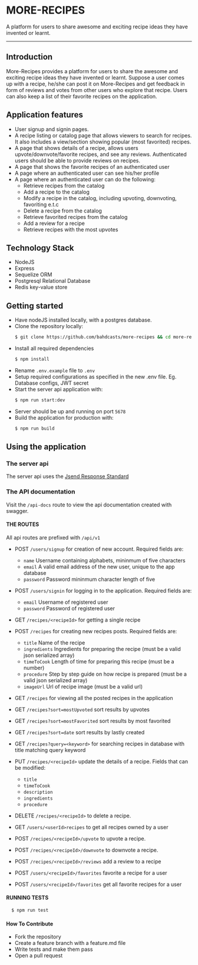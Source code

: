 # MORE-RECIPES
A platform for users to share awesome and exciting recipe ideas they have invented or learnt. 
****
## Introduction
More-Recipes provides a platform for users to share the awesome and exciting  recipe ideas they have invented or learnt.  Suppose a user comes up with a recipe,  he/she can post it on More-Recipes and  get feedback in form of reviews and votes from other users who explore that recipe. Users can also keep a list of their favorite recipes on the application.
## Application features

* User signup and signin pages.
* A recipe listing or catalog page that allows viewers to search for recipes. It also includes a view/section showing popular (most favorited) recipes.
* A page that shows details of a recipe, allows users upvote/downvote/favorite recipes, and see any reviews. Authenticated users should be able to provide reviews on recipes.
* A page that shows the favorite recipes of an authenticated user
* A page where an authenticated user can see his/her profile
* A page where an authenticated user can do the following: 
  - Retrieve recipes from the catalog
  - Add a recipe to the catalog
  - Modify a recipe in the catalog, including upvoting, downvoting, favoriting e.t.c
  - Delete a recipe from the catalog
  - Retrieve favorited recipes from the catalog
  - Add a review for a recipe
  - Retrieve recipes with the most upvotes

## Technology Stack
* NodeJS
* Express
* Sequelize ORM
* Postgresql Relational Database
* Redis key-value store

## Getting started
* Have nodeJS installed locally, with a postgres database.
* Clone the repository locally:
  ```sh
  $ git clone https://github.com/bahdcasts/more-recipes && cd more-recipes
  ```
* Install all required dependencies
  ```sh
  $ npm install
  ```
* Rename `.env.example` file to `.env`
* Setup required configurations as specified in the new .env file. Eg. Database configs, JWT secret
* Start the server api application with: 
  ```sh
  $ npm run start:dev
  ```
* Server should be up and running on port `5678`
* Build the application for production with: 
  ```sh
  $ npm run build
  ```

## Using the application

### The server api
The server api uses the [Jsend Response Standard](http://labs.omniti.com/labs/jsend)
### The API documentation
Visit the `/api-docs` route to view the api documentation created with swagger.
#### THE ROUTES
All api routes are prefixed with `/api/v1`

* POST `/users/signup` for creation of new account. Required fields are:
  * `name` Username containing alphabets, mininmum of five characters
  * `email` A valid email address of the new user, unique to the app database
  * `password` Password mininmum character length of five

* POST `/users/signin` for logging in to the application. Required fields are:
  * `email` Username of registered user
  * `password` Password of registered user

* GET `/recipes/<recipeId>` for getting a single recipe
* POST `/recipes` for creating new recipes posts. Required fields are:
  * `title` Name of the recipe
  * `ingredients` Ingredients for preparing the recipe (must be a valid json serialized array) 
  * `timeToCook` Length of time for preparing this recipe (must be a number) 
  * `procedure` Step by step guide on how recipe is prepared (must be a valid json serialized array) 
  * `imageUrl` Url of recipe image (must be a valid url)
  
* GET `/recipes` for viewing all the posted recipes in the application

* GET `/recipes?sort=mostUpvoted` sort results by upvotes
* GET `/recipes?sort=mostFavorited` sort results by most favorited
* GET `/recipes?sort=date` sort results by lastly created


* GET `/recipes?query=<keyword>` for searching recipes in database with title matching query keyword

* PUT `/recipes/<recipeId>` update the details of a recipe. Fields that can be modified:
  * `title`
  * `timeToCook`
  * `description`
  * `ingredients`
  * `procedure`

* DELETE `/recipes/<recipeId>` to delete a recipe.

* GET `/users/<userId>recipes` to get all recipes owned by a user

* POST `/recipes/<recipeId>/upvote` to upvote a recipe.

* POST `/recipes/<recipeId>/downvote` to downvote a recipe.

* POST `/recipes/<recipeId>/reviews` add a review to a recipe

* POST `/users/<recipeId>/favorites` favorite a recipe for a user

* POST `/users/<recipeId>/favorites` get all favorite recipes for a user

#### RUNNING TESTS 

```sh
  $ npm run test
```

#### How To Contribute
* Fork the repository
* Create a feature branch with a feature.md file
* Write tests and make them pass
* Open a pull request
